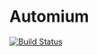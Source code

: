 # Automium

[![Build Status](https://travis-ci.org/automium/automium.svg?branch=master)](https://travis-ci.org/automium/automium)